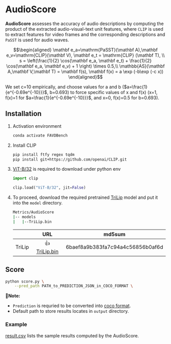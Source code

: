 # AudioScore

**AudioScore** assesses the accuracy of audio descriptions by computing the product of the extracted audio-visual-text unit features, where `CLIP` is used to extract features for video frames and the corresponding descriptions and `PaSST` is used for audio waves. 

```math
\begin{aligned}
\mathbf e_a=\mathrm{PaSST}(\mathbf A),\mathbf e_v=\mathrm{CLIP}(\mathbf V),  \mathbf e_t = \mathrm{CLIP} (\mathbf T), \\
s = \left(\frac{1}{2} \cos(\mathbf e_a, \mathbf e_t)  + \frac{1}{2} \cos(\mathbf e_a, \mathbf e_v) + 1 \right) \times 0.5,\\
    \mathbb{AS}(\mathbf A,\mathbf V,\mathbf T) = \mathbf f(s),
    \mathbf f(x) = a \exp (-b\exp (-c x))
\end{aligned}
```
We set c=10 empirically, and choose values for a and b ($a=\frac{1}{e^{-0.69e^{-10}}}$, b=0.693) to force specific values of x and f(x) (x=1, f(x)=1 for $a=\frac{1}{e^{-0.69e^{-10}}}$, and x=0, f(x)=0.5 for b=0.693).

## Installation
1. Activation environment
   ```bash
   conda activate FAVDBench
   ```
2. Install CLIP
    ```bash
    pip install ftfy regex tqdm
    pip install git+https://github.com/openai/CLIP.git
    ```
3. [ViT-B/32](https://github.com/openai/CLIP) is required to download under python env
    ```python
    import clip

    clip.load("ViT-B/32", jit=False)
    ```

4. To proceed, download the required pretrained [TriLip](https://github.com/OpenNLPLab/FAVDBench/releases/download/r-metric-score/TriLip.bin) model and put it into the `model` directory.
    ```bash
    Metrics/AudioScore
    |-- models  
    |   |--TriLip.bin
    ```

    |        |                                                 URL                                                 |              md5sum              |
    | :----: | :-------------------------------------------------------------------------------------------------: | :------------------------------: |
    | TriLip | 👍 [TriLip.bin](https://github.com/OpenNLPLab/FAVDBench/releases/download/r-metric-score/TriLip.bin) | 6baef8a9b383fa7c94a4c56856b0af6d |


## Score

```bash
python score.py \
    --pred_path PATH_to_PREDICTION_JSON_in_COCO_FORMAT \
```
**📝Note:** 
* `Prediction` is requried to be converted into [coco format](../README.md#coco-format).
* Default path to store results locates in `output` directory.

### Example

[result.csv](./output/default_model/result.csv) lists the sample results computed by the AudioScore.